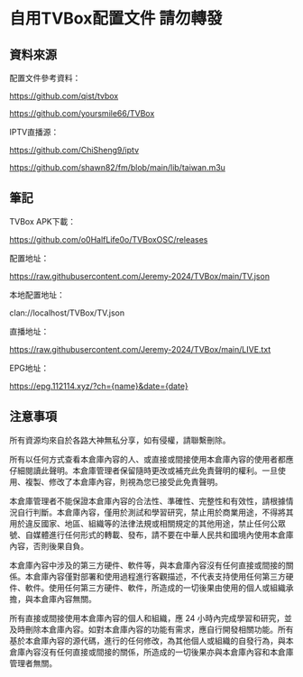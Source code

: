 # 自用TVBox配置文件 請勿轉發
## 資料來源
配置文件參考資料：

https://github.com/qist/tvbox

https://github.com/yoursmile66/TVBox

IPTV直播源：

https://github.com/ChiSheng9/iptv

https://github.com/shawn82/fm/blob/main/lib/taiwan.m3u

## 筆記
TVBox APK下載：

https://github.com/o0HalfLife0o/TVBoxOSC/releases

配置地址：

https://raw.githubusercontent.com/Jeremy-2024/TVBox/main/TV.json

本地配置地址：

clan://localhost/TVBox/TV.json

直播地址：

https://raw.githubusercontent.com/Jeremy-2024/TVBox/main/LIVE.txt

EPG地址：

https://epg.112114.xyz/?ch={name}&date={date}

## 注意事項
所有資源均來自於各路大神無私分享，如有侵權，請聯繫刪除。

所有以任何方式查看本倉庫內容的人、或直接或間接使用本倉庫內容的使用者都應仔細閱讀此聲明。本倉庫管理者保留隨時更改或補充此免責聲明的權利。一旦使用、複製、修改了本倉庫內容，則視為您已接受此免責聲明。

本倉庫管理者不能保證本倉庫內容的合法性、準確性、完整性和有效性，請根據情況自行判斷。本倉庫內容，僅用於測試和學習研究，禁止用於商業用途，不得將其用於違反國家、地區、組織等的法律法規或相關規定的其他用途，禁止任何公眾號、自媒體進行任何形式的轉載、發布，請不要在中華人民共和國境內使用本倉庫內容，否則後果自負。

本倉庫內容中涉及的第三方硬件、軟件等，與本倉庫內容沒有任何直接或間接的關係。本倉庫內容僅對部署和使用過程進行客觀描述，不代表支持使用任何第三方硬件、軟件。使用任何第三方硬件、軟件，所造成的一切後果由使用的個人或組織承擔，與本倉庫內容無關。

所有直接或間接使用本倉庫內容的個人和組織，應 24 小時內完成學習和研究，並及時刪除本倉庫內容。如對本倉庫內容的功能有需求，應自行開發相關功能。所有基於本倉庫內容的源代碼，進行的任何修改，為其他個人或組織的自發行為，與本倉庫內容沒有任何直接或間接的關係，所造成的一切後果亦與本倉庫內容和本倉庫管理者無關。